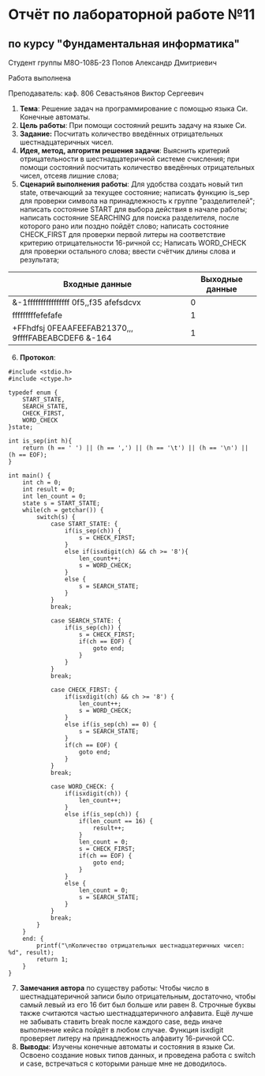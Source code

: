# Отчёт по лабораторной работе №11
## по курсу "Фундаментальная информатика"

Студент группы М8О-108Б-23 Попов Александр Дмитриевич

Работа выполнена

Преподаватель: каф. 806 Севастьянов Виктор Сергеевич

1. **Тема**: Решение задач на программирование с помощью языка Си. Конечные автоматы.
2. **Цель работы**: При помощи состояний решить задачу на языке Си.
3. **Задание:** Посчитать количество введённых отрицательных шестнадцатеричных чисел.
4. **Идея, метод, алгоритм решения задачи**: Выяснить критерий отрицательности в шестнадцатеричной системе счисления; при помощи состояний посчитать количество введённых отрицательных чисел, отсеяв лишние слова;
5. **Сценарий выполнения работы**: Для удобства создать новый тип state, отвечающий за текущее состояние; написать функцию is_sep для проверки символа на принадлежность к группе "разделителей"; написать состояние START для выбора действия в начале работы; написать состояние SEARCHING для поиска разделителя, после которого рано или поздно пойдёт слово; написать состояние CHECK_FIRST для проверки первой литеры на соответствие критерию отрицательности 16-ричной сс; Написать WORD_CHECK для проверки остального слова; ввести счётчик длины слова и результата;

| Входные данные                                          | Выходные данные                        |
|---------------------------------------------------------|----------------------------------------|
| &-1ffffffffffffffff  0f5,,f35 afefsdcvx                 | 0                                      |
|     fffffffffefefafe                                    | 1                                      |
| +FFhdfsj 0FEAAFEEFAB21370,,,  9ffffFABEABCDEF6  &-164   | 1                                      |

6. **Протокол**:
```
#include <stdio.h>
#include <ctype.h>

typedef enum {
    START_STATE,
    SEARCH_STATE,
    CHECK_FIRST,
    WORD_CHECK
}state;

int is_sep(int h){
    return (h == ' ') || (h == ',') || (h == '\t') || (h == '\n') || (h == EOF);
}

int main() {
    int ch = 0;
    int result = 0;
    int len_count = 0;
    state s = START_STATE;
    while(ch = getchar()) {
        switch(s) {
            case START_STATE: {
                if(is_sep(ch)) {
                    s = CHECK_FIRST;
                }
                else if(isxdigit(ch) && ch >= '8'){
                    len_count++;
                    s = WORD_CHECK;
                }
                else {
                    s = SEARCH_STATE;
                }
            }
            break;
            
            case SEARCH_STATE: {
                if(is_sep(ch)) {
                    s = CHECK_FIRST;
                    if(ch == EOF) {
                        goto end;
                    }
                }
            }
            break;
            
            case CHECK_FIRST: {
                if(isxdigit(ch) && ch >= '8') {
                    len_count++;
                    s = WORD_CHECK;
                }
                else if(is_sep(ch) == 0) {
                    s = SEARCH_STATE;
                }
                if(ch == EOF) {
                    goto end;
                }
            }
            break;
            
            case WORD_CHECK: {
                if(isxdigit(ch)) {
                    len_count++;
                }
                else if(is_sep(ch)) {
                    if(len_count == 16) {
                        result++;
                    }
                    len_count = 0;
                    s = CHECK_FIRST;
                    if(ch == EOF) {
                        goto end;
                    }
                }
                else {
                    len_count = 0;
                    s = SEARCH_STATE;
                }
            }
            break;
        }
    }
    end: {
        printf("\nКоличество отрицательных шестнадцатеричных чисел: %d", result);
        return 1;
    }
}
```
7. **Замечания автора** по существу работы: Чтобы число в шестнадцатеричной записи было отрицательным, достаточно, чтобы самый левый из его 16 бит был больше или равен 8. Строчные буквы также считаются частью шестнадцатеричного алфавита. Ещё лучше не забывать ставить break после каждого case, ведь иначе выполнение кейса пойдёт в любом случае. Функция isxdigit проверяет литеру на принадлежность алфавиту 16-ричной СС.
8. **Выводы**: Изучены конечные автоматы и состояния в языке Си. Освоено создание новых типов данных, и проведена работа с switch и case, встречаться с которыми раньше мне не доводилось.
